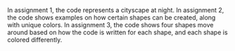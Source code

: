 In assignment 1, the code represents a cityscape at night.
In assignment 2, the code shows examples on how certain shapes can be created, along with unique colors.
In assignment 3, the code shows four shapes move around based on how the code is written for each shape, and each shape is colored differently.
